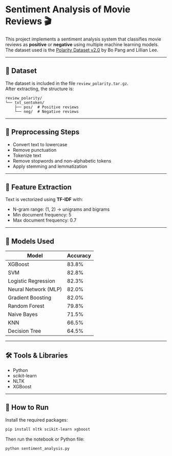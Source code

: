 
# Sentiment Analysis of Movie Reviews 🎬

This project implements a sentiment analysis system that classifies movie reviews as **positive** or **negative** using multiple machine learning models. The dataset used is the [Polarity Dataset v2.0](http://www.cs.cornell.edu/people/pabo/movie-review-data) by Bo Pang and Lillian Lee.

---

## 📁 Dataset

The dataset is included in the file `review_polarity.tar.gz`.  
After extracting, the structure is:

```
review_polarity/
└── txt_sentoken/
    ├── pos/  # Positive reviews
    └── neg/  # Negative reviews
```

---

## 🧹 Preprocessing Steps

- Convert text to lowercase  
- Remove punctuation  
- Tokenize text  
- Remove stopwords and non-alphabetic tokens  
- Apply stemming and lemmatization  

---

## 🧠 Feature Extraction

Text is vectorized using **TF-IDF** with:

- N-gram range: (1, 2) → unigrams and bigrams  
- Min document frequency: 5  
- Max document frequency: 0.7  

---

## 🤖 Models Used

| Model                | Accuracy |
|---------------------|----------|
| XGBoost              | 83.8%    |
| SVM                  | 82.8%    |
| Logistic Regression  | 82.3%    |
| Neural Network (MLP) | 82.0%    |
| Gradient Boosting    | 82.0%    |
| Random Forest        | 79.8%    |
| Naive Bayes          | 71.5%    |
| KNN                  | 66.5%    |
| Decision Tree        | 64.5%    |

---

## 🛠️ Tools & Libraries

- Python
- scikit-learn
- NLTK
- XGBoost

---

## 🚀 How to Run

Install the required packages:

```bash
pip install nltk scikit-learn xgboost
```

Then run the notebook or Python file:

```bash
python sentiment_analysis.py
```
